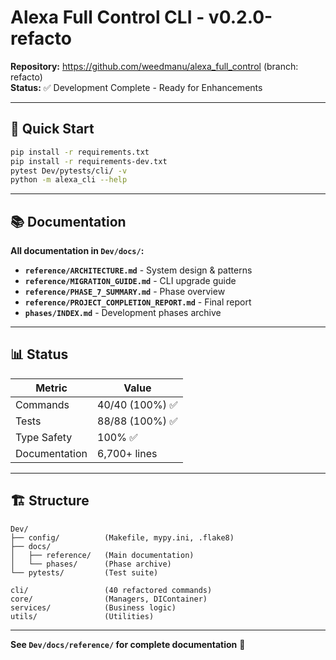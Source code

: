 # Alexa Full Control CLI - v0.2.0-refacto

**Repository:** https://github.com/weedmanu/alexa_full_control (branch: refacto)  
**Status:** ✅ Development Complete - Ready for Enhancements

---

## 🚀 Quick Start

```bash
pip install -r requirements.txt
pip install -r requirements-dev.txt
pytest Dev/pytests/cli/ -v
python -m alexa_cli --help
```

---

## 📚 Documentation

**All documentation in `Dev/docs/`:**

- **`reference/ARCHITECTURE.md`** - System design & patterns
- **`reference/MIGRATION_GUIDE.md`** - CLI upgrade guide
- **`reference/PHASE_7_SUMMARY.md`** - Phase overview
- **`reference/PROJECT_COMPLETION_REPORT.md`** - Final report
- **`phases/INDEX.md`** - Development phases archive

---

## 📊 Status

| Metric        | Value           |
| ------------- | --------------- |
| Commands      | 40/40 (100%) ✅ |
| Tests         | 88/88 (100%) ✅ |
| Type Safety   | 100% ✅         |
| Documentation | 6,700+ lines    |

---

## 🏗️ Structure

```
Dev/
├── config/          (Makefile, mypy.ini, .flake8)
├── docs/
│   ├── reference/   (Main documentation)
│   └── phases/      (Phase archive)
└── pytests/         (Test suite)

cli/                 (40 refactored commands)
core/                (Managers, DIContainer)
services/            (Business logic)
utils/               (Utilities)
```

---

**See `Dev/docs/reference/` for complete documentation** 📖
